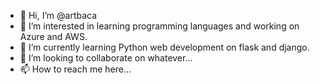 - 👋 Hi, I’m @artbaca
- 👀 I’m interested in learning programming languages and working on Azure and AWS.
- 🌱 I’m currently learning Python web development on flask and django.
- 💞️ I’m looking to collaborate on whatever...
- 📫 How to reach me here...

<!---
artbaca/artbaca is a ✨ special ✨ repository because its `README.md` (this file) appears on your GitHub profile.
You can click the Preview link to take a look at your changes.
--->
